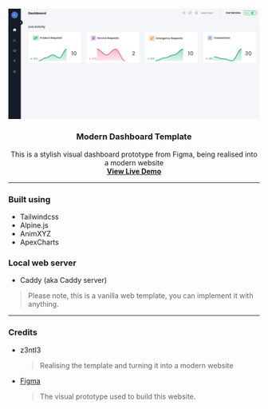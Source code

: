 <!-- PROJECT LOGO -->
<br />
<div align="center">
  <a href="https://demo.z3ntl3.com">
    <img src="image.png" alt="Logo" width="800">
  </a>

  <h3 align="center">Modern Dashboard Template</h3>

  <p align="center">
    This is a stylish visual dashboard prototype from Figma, being realised into a modern website
    <br />
    <a href="https://demo.z3ntl3.com"><strong>View Live Demo</strong></a>
    <br />

  </p>
</div>


---
### Built using
- Tailwindcss
- Alpine.js
- AnimXYZ
- ApexCharts

### Local web server
- Caddy (aka Caddy server)
> Please note, this is a vanilla web template, you can implement it with anything.

---
### Credits
- z3ntl3 
  > Realising the template and turning it into a modern website

- [Figma](https://www.figma.com/design/Dpip8SQS7jPZ3h9LchM6Da/Carvice---A-Car-service-vendor-dashboard-UI-kit-(Community)?node-id=1-388&t=4UsAvSNsME8J3j48-0)
  > The visual prototype used to build this website.
